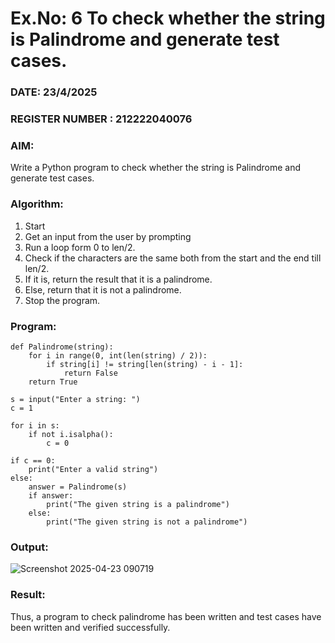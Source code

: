 # Ex.No: 6 To check whether the string is Palindrome and generate test cases.

### DATE: 23/4/2025                                                                           
### REGISTER NUMBER : 212222040076
### AIM: 
Write a Python program to check whether the string is Palindrome and generate test cases. 
### Algorithm:
1. Start
2. Get an input from the user by prompting 
3. Run a loop form 0 to len/2.
4. Check if the characters are the same both from the start and the end till len/2. 
5. If it is, return the result that it is a palindrome.
6. Else, return that it is not a palindrome. 
7. Stop the program.
### Program:
```
def Palindrome(string): 
    for i in range(0, int(len(string) / 2)): 
        if string[i] != string[len(string) - i - 1]: 
            return False 
    return True 

s = input("Enter a string: ") 
c = 1 

for i in s: 
    if not i.isalpha(): 
        c = 0 

if c == 0: 
    print("Enter a valid string") 
else:
    answer = Palindrome(s) 
    if answer: 
        print("The given string is a palindrome") 
    else: 
        print("The given string is not a palindrome")
```



### Output:
![Screenshot 2025-04-23 090719](https://github.com/user-attachments/assets/609c3133-58ab-42d0-9825-ccf551ffc358)





### Result:
Thus, a program to check palindrome has been written and test cases have been written and verified successfully.
